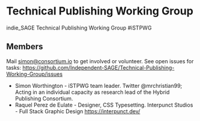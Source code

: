 # Technical Publishing Working Group
indie_SAGE Technical Publishing Working Group #iSTPWG

## Members

Mail simon@consortium.io to get involved or volunteer. See open issues for tasks: https://github.com/Independent-SAGE/Technical-Publishing-Working-Group/issues

  - Simon Worthington - iSTPWG team leader. Twitter @mrchristian99; Acting in an individual capacity as research lead of the Hybrid Publishing Consortium.
  - Raquel Perez de Eulate - Designer, CSS Typesetting. Interpunct Studios - Full Stack Graphic Design https://interpunct.dev/
